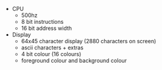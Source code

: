 - CPU
  - 500hz
  - 8 bit instructions
  - 16 bit address width
- Display
  - 64x45 character display (2880 characters on screen)
  - ascii characters + extras
  - 4 bit colour (16 colours)
  - foreground colour and background colour